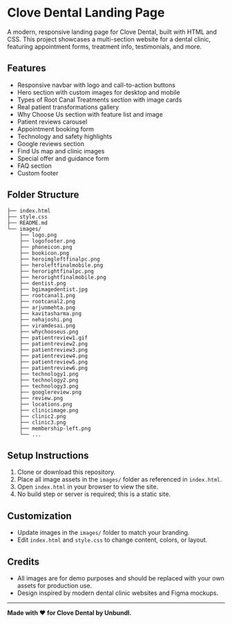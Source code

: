 # Clove Dental Landing Page

A modern, responsive landing page for Clove Dental, built with HTML and CSS. This project showcases a multi-section website for a dental clinic, featuring appointment forms, treatment info, testimonials, and more.

## Features
- Responsive navbar with logo and call-to-action buttons
- Hero section with custom images for desktop and mobile
- Types of Root Canal Treatments section with image cards
- Real patient transformations gallery
- Why Choose Us section with feature list and image
- Patient reviews carousel
- Appointment booking form
- Technology and safety highlights
- Google reviews section
- Find Us map and clinic images
- Special offer and guidance form
- FAQ section
- Custom footer

## Folder Structure
```
├── index.html
├── style.css
├── README.md
└── images/
    ├── logo.png
    ├── logofooter.png
    ├── phoneicon.png
    ├── bookicon.png
    ├── heroimgleftfinalpc.png
    ├── heroleftfinalmobile.png
    ├── herorightfinalpc.png
    ├── herorightfinalmobile.png
    ├── dentist.png
    ├── bgimagedentist.jpg
    ├── rootcanal1.png
    ├── rootcanal2.png
    ├── arjunmehta.png
    ├── kavitasharma.png
    ├── nehajoshi.png
    ├── viramdesai.png
    ├── whychooseus.png
    ├── patientreview1.gif
    ├── patientreview2.png
    ├── patientreview3.png
    ├── patientreview4.png
    ├── patientreview5.png
    ├── patientreview6.png
    ├── technology1.png
    ├── technology2.png
    ├── technology3.png
    ├── googlereview.png
    ├── review.png
    ├── locations.png
    ├── clinicimage.png
    ├── clinic2.png
    ├── clinic3.png
    ├── membership-left.png
    └── ...
```

## Setup Instructions
1. Clone or download this repository.
2. Place all image assets in the `images/` folder as referenced in `index.html`.
3. Open `index.html` in your browser to view the site.
4. No build step or server is required; this is a static site.

## Customization
- Update images in the `images/` folder to match your branding.
- Edit `index.html` and `style.css` to change content, colors, or layout.

## Credits
- All images are for demo purposes and should be replaced with your own assets for production use.
- Design inspired by modern dental clinic websites and Figma mockups.

---

**Made with ❤️ for Clove Dental by Unbundl.** 